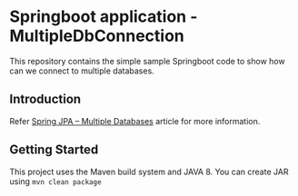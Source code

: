 Springboot application - MultipleDbConnection
===============================

This repository contains the simple sample Springboot code to show how can we connect to multiple databases.


Introduction
------------

Refer
[Spring JPA – Multiple Databases](https://www.baeldung.com/spring-data-jpa-multiple-databases)
article for more information.

Getting Started
---------------
This project uses the Maven build system and JAVA 8. You can create JAR using `mvn clean package`

